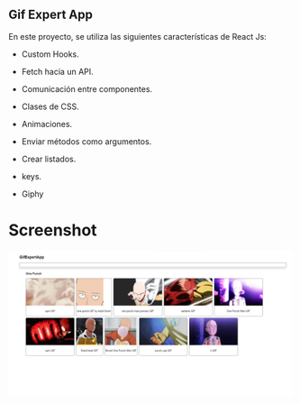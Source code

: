 ## Gif Expert App

En este proyecto, se utiliza las siguientes características de React Js:

- Custom Hooks.

- Fetch hacia un API.

- Comunicación entre componentes.

- Clases de CSS.

- Animaciones.

- Enviar métodos como argumentos.

- Crear listados.

- keys.

- Giphy


# Screenshot

![](Docs/GifExpert.png)
